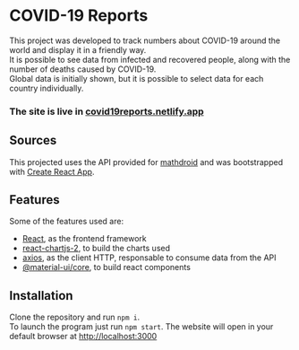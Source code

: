 # COVID-19 Reports

This project was developed to track numbers about COVID-19 around the world and display it in a friendly way.  
It is possible to see data from infected and recovered people, along with the number of deaths caused by COVID-19.  
Global data is initially shown, but it is possible to select data for each country individually. 

### The site is live in [covid19reports.netlify.app](https://covid19reports.netlify.app)

## Sources
This projected uses the API provided for [mathdroid](https://covid19.mathdro.id/api) and was bootstrapped with [Create React App](https://github.com/facebook/create-react-app).

## Features

Some of the features used are:

- [React](https://reactjs.org), as the frontend framework
- [react-chartjs-2](https://github.com/jerairrest/react-chartjs-2), to build the charts used
- [axios](https://github.com/axios/axios), as the client HTTP, responsable to consume data from the API
- [@material-ui/core](https://material-ui.com), to build react components 

## Installation

Clone the repository and run `npm i`.  
To launch the program just run `npm start`. The website will open in your default browser at [http://localhost:3000](http://localhost:3000)




